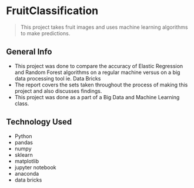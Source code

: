 # FruitClassification
> This project takes fruit images and uses machine learning algorithms to make predictions.

## General Info
- This project was done to compare the accuracy of Elastic Regression and Random Forest algorithms on a regular machine versus on a big data processing tool ie. Data Bricks
- The report covers the sets taken throughout the process of making this project and also discusses findings.
- This project was done as a part of a Big Data and Machine Learning class.

## Technology Used
- Python
- pandas
- numpy
- sklearn
- matplotlib
- jupyter notebook
- anaconda
- data bricks
